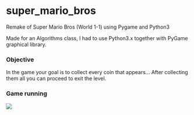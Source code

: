 # super_mario_bros
Remake of Super Mario Bros (World 1-1) using Pygame and Python3

Made for an Algorithms class, I had to use Python3.x together with PyGame graphical library.

### Objective
In the game your goal is to collect every coin that appears... After collecting them all you can proceed to exit the level.

### Game running
![](https://github.com/DouglasKosvoski/super_mario_bros/blob/master/gif/loop%3D0.gif)
